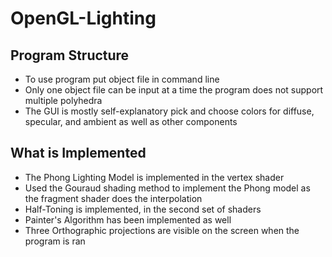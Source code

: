# OpenGL-Lighting

## Program Structure
* To use program put object file in command line
* Only one object file can be input at a time the program does not support multiple polyhedra
* The GUI is mostly self-explanatory pick and choose colors for diffuse, specular, and ambient as well as other components


## What is Implemented
* The Phong Lighting Model is implemented in the vertex shader
* Used the Gouraud shading method to implement the Phong model as the fragment shader does the interpolation
* Half-Toning is implemented, in the second set of shaders
* Painter's Algorithm has been implemented as well
* Three Orthographic projections are visible on the screen when the program is ran

